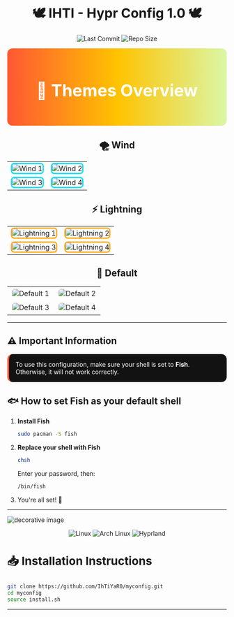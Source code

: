 <h1 align="center" style="font-size: 30px; font-weight: bold;">
  🕊️ IHTI - Hypr Config 1.0 🕊️
</h1>


<p align="center">
  <img src="https://img.shields.io/badge/LAST%20COMMIT-January%202025-purple?style=for-the-badge&color=green" alt="Last Commit" />
  <img src="https://img.shields.io/badge/REPO%20SIZE-1.7%20MiB-gradient?style=for-the-badge&color=ff5733" alt="Repo Size" />
</p>



<div align="center" style="background: linear-gradient(90deg, #FF5733, #FFC300, #DAF7A6); padding: 20px; border-radius: 12px;">
  <h3 style="color: #FFF; font-size: 38px;">🌈 Themes Overview</h3>
</div>


<div align="center">

## 🌪️ Wind
<table>
<tr>
<td><img src="https://i.imgur.com/na5EKcc.png" alt="Wind 1" style="border: 3px solid #14E0F8; border-radius: 8px;"></td>
<td><img src="https://i.imgur.com/mOzXIYJ.png" alt="Wind 2" style="border: 3px solid #14E0F8; border-radius: 8px;"></td>
</tr>
<tr>
<td><img src="https://i.imgur.com/rYVxf8J.png" alt="Wind 3" style="border: 3px solid #14E0F8; border-radius: 8px;"></td>
<td><img src="https://i.imgur.com/c9CUHbo.png" alt="Wind 4" style="border: 3px solid #14E0F8; border-radius: 8px;"></td>
</tr>
</table>

## ⚡ Lightning
<table>
<tr>
<td><img src="https://i.imgur.com/4Sb6KUj.png" alt="Lightning 1" style="border: 3px solid #FBAE23; border-radius: 8px;"></td>
<td><img src="https://i.imgur.com/qPhXTys.png" alt="Lightning 2" style="border: 3px solid #FBAE23; border-radius: 8px;"></td>
</tr>
<tr>
<td><img src="https://i.imgur.com/ta8bS00.png" alt="Lightning 3" style="border: 3px solid #FBAE23; border-radius: 8px;"></td>
<td><img src="https://i.imgur.com/SHI3DCD.png" alt="Lightning 4" style="border: 3px solid #FBAE23; border-radius: 8px;"></td>
</tr>
</table>

## 🌿 Default
<table>
<tr>
<td><img src="https://i.imgur.com/mpGEOVM.png" alt="Default 1" style="border: 3px solid #FFFFFF; border-radius: 8px;"></td>
<td><img src="https://i.imgur.com/DNHk2bB.png" alt="Default 2" style="border: 3px solid #FFFFFF; border-radius: 8px;"></td>
</tr>
<tr>
<td><img src="https://i.imgur.com/hznd15z.png" alt="Default 3" style="border: 3px solid #FFFFFF; border-radius: 8px;"></td>
<td><img src="https://i.imgur.com/BGe118Q.png" alt="Default 4" style="border: 3px solid #FFFFFF; border-radius: 8px;"></td>
</tr>
</table>

</div>

---

## ⚠️ **Important Information**
<div style="background-color: #121212; color: #FFFFFF; padding: 15px; border-radius: 12px; border-left: 4px solid #FF5733;">
To use this configuration, make sure your shell is set to <b>Fish</b>. Otherwise, it will not work correctly.
</div>

## 🐟 How to set Fish as your default shell
1. **Install Fish**  
   ```bash
   sudo pacman -S fish
   ```
2. **Replace your shell with Fish**
    ```bash
    chsh
    ```
    Enter your password, then:
    ```bash
    /bin/fish
    ```
3. You're all set! 🎉

---

![decorative image](https://camo.githubusercontent.com/91cd2f143058a9c8d21ac3d58a70b77e133d24a774fe055ce72a4a366a0f7a1f/68747470733a2f2f692e696d6775722e636f6d2f565a4f796d49662e706e67)


<p align="center">
  <img src="https://img.shields.io/badge/Linux-black?style=for-the-badge&logo=Linux&logoColor=white" alt="Linux" />
  <img src="https://img.shields.io/badge/Arch-1793D1?style=for-the-badge&logo=ArchLinux&logoColor=white" alt="Arch Linux" />
  <img src="https://img.shields.io/badge/Hyprland-7E42F4?style=for-the-badge&logo=hyprland" alt="Hyprland" />
</p>

 <h3 style="font-size: 26px; font-weight: bold;">
 📥 Installation Instructions</h3>


```bash
git clone https://github.com/IhTiYaR0/myconfig.git
cd myconfig
source install.sh
```

---

<!-- <p align="center">
  <img src="https://i.imgur.com/na5EKcc.png" alt="Decorative" width="450" style="border-radius: 12px; box-shadow: 0px 4px 8px rgba(0,0,0,0.2);" />
</p> -->
